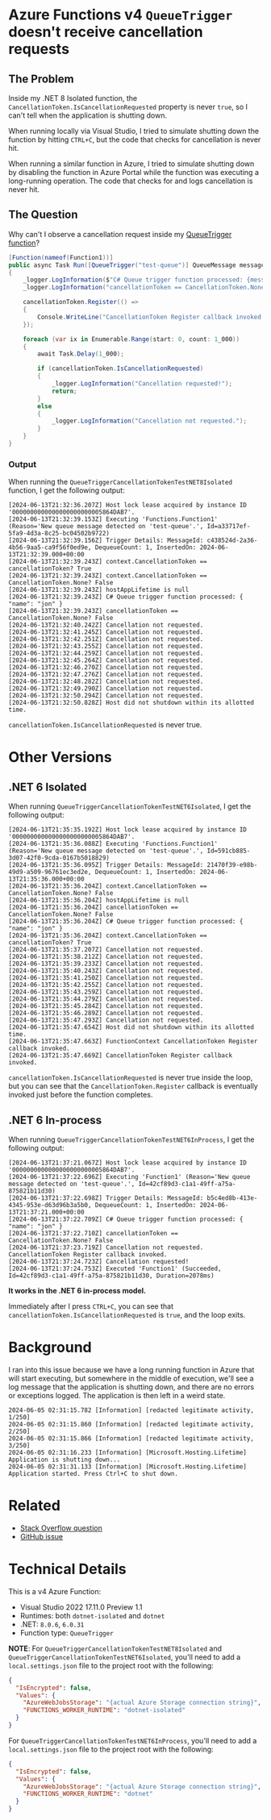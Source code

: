 # Azure Functions v4 `QueueTrigger` doesn't receive cancellation requests

## The Problem

Inside my .NET 8 Isolated function, the `CancellationToken.IsCancellationRequested` property is never `true`, so I can't tell when the application is shutting down.

When running locally via Visual Studio, I tried to simulate shutting down the function by hitting `CTRL+C`, but the code that checks for cancellation is never hit.

When running a similar function in Azure, I tried to simulate shutting down by disabling the function in Azure Portal while the function was executing a long-running operation. The code that checks for and logs cancellation is never hit.

## The Question

Why can't I observe a cancellation request inside my [QueueTrigger function](https://github.com/jonsagara/AzureFunctionQueueTriggerCancellationTokenTest/blob/a9a3c0e70406373730295b5f42c687d62e5f7799/src/QueueTriggerCancellationTokenTestNET8Isolated/Function1.cs#L18)?

```csharp
[Function(nameof(Function1))]
public async Task Run([QueueTrigger("test-queue")] QueueMessage message, CancellationToken cancellationToken)
{
    _logger.LogInformation($"C# Queue trigger function processed: {message.MessageText}");
    _logger.LogInformation("cancellationToken == CancellationToken.None? {IsEqual}", cancellationToken == CancellationToken.None);

    cancellationToken.Register(() =>
    {
        Console.WriteLine("CancellationToken Register callback invoked.");
    });

    foreach (var ix in Enumerable.Range(start: 0, count: 1_000))
    {
        await Task.Delay(1_000);

        if (cancellationToken.IsCancellationRequested)
        {
            _logger.LogInformation("Cancellation requested!");
            return;
        }
        else
        {
            _logger.LogInformation("Cancellation not requested.");
        }
    }
}
```

### Output

When running the `QueueTriggerCancellationTokenTestNET8Isolated` function, I get the following output:

```
[2024-06-13T21:32:36.207Z] Host lock lease acquired by instance ID '0000000000000000000000005864DAB7'.
[2024-06-13T21:32:39.153Z] Executing 'Functions.Function1' (Reason='New queue message detected on 'test-queue'.', Id=a33717ef-5fa9-4d3a-8c25-bc04502b9722)
[2024-06-13T21:32:39.156Z] Trigger Details: MessageId: c438524d-2a36-4b56-9aa5-ca9f56f0ed9e, DequeueCount: 1, InsertedOn: 2024-06-13T21:32:39.000+00:00
[2024-06-13T21:32:39.243Z] context.CancellationToken == cancellationToken? True
[2024-06-13T21:32:39.243Z] context.CancellationToken == CancellationToken.None? False
[2024-06-13T21:32:39.243Z] hostAppLifetime is null
[2024-06-13T21:32:39.243Z] C# Queue trigger function processed: { "name": "jon" }
[2024-06-13T21:32:39.243Z] cancellationToken == CancellationToken.None? False
[2024-06-13T21:32:40.242Z] Cancellation not requested.
[2024-06-13T21:32:41.245Z] Cancellation not requested.
[2024-06-13T21:32:42.251Z] Cancellation not requested.
[2024-06-13T21:32:43.255Z] Cancellation not requested.
[2024-06-13T21:32:44.259Z] Cancellation not requested.
[2024-06-13T21:32:45.264Z] Cancellation not requested.
[2024-06-13T21:32:46.270Z] Cancellation not requested.
[2024-06-13T21:32:47.276Z] Cancellation not requested.
[2024-06-13T21:32:48.282Z] Cancellation not requested.
[2024-06-13T21:32:49.290Z] Cancellation not requested.
[2024-06-13T21:32:50.294Z] Cancellation not requested.
[2024-06-13T21:32:50.828Z] Host did not shutdown within its allotted time.
```

`cancellationToken.IsCancellationRequested` is never true.

# Other Versions

## .NET 6 Isolated

When running `QueueTriggerCancellationTokenTestNET6Isolated`, I get the following output:

```
[2024-06-13T21:35:35.192Z] Host lock lease acquired by instance ID '0000000000000000000000005864DAB7'.
[2024-06-13T21:35:36.088Z] Executing 'Functions.Function1' (Reason='New queue message detected on 'test-queue'.', Id=591cb885-3d07-42f0-9cda-0167b5018829)
[2024-06-13T21:35:36.095Z] Trigger Details: MessageId: 21470f39-e98b-49d9-a509-96761ec3ed2e, DequeueCount: 1, InsertedOn: 2024-06-13T21:35:36.000+00:00
[2024-06-13T21:35:36.204Z] context.CancellationToken == CancellationToken.None? False
[2024-06-13T21:35:36.204Z] hostAppLifetime is null
[2024-06-13T21:35:36.204Z] cancellationToken == CancellationToken.None? False
[2024-06-13T21:35:36.204Z] C# Queue trigger function processed: { "name": "jon" }
[2024-06-13T21:35:36.204Z] context.CancellationToken == cancellationToken? True
[2024-06-13T21:35:37.207Z] Cancellation not requested.
[2024-06-13T21:35:38.212Z] Cancellation not requested.
[2024-06-13T21:35:39.233Z] Cancellation not requested.
[2024-06-13T21:35:40.243Z] Cancellation not requested.
[2024-06-13T21:35:41.250Z] Cancellation not requested.
[2024-06-13T21:35:42.255Z] Cancellation not requested.
[2024-06-13T21:35:43.259Z] Cancellation not requested.
[2024-06-13T21:35:44.279Z] Cancellation not requested.
[2024-06-13T21:35:45.284Z] Cancellation not requested.
[2024-06-13T21:35:46.289Z] Cancellation not requested.
[2024-06-13T21:35:47.293Z] Cancellation not requested.
[2024-06-13T21:35:47.654Z] Host did not shutdown within its allotted time.
[2024-06-13T21:35:47.663Z] FunctionContext CancellationToken Register callback invoked.
[2024-06-13T21:35:47.669Z] CancellationToken Register callback invoked.
```

`cancellationToken.IsCancellationRequested` is never true inside the loop, but you can see that the `CancellationToken.Register` callback is eventually invoked just before the function completes.

## .NET 6 In-process

When running `QueueTriggerCancellationTokenTestNET6InProcess`, I get the following output:

```
[2024-06-13T21:37:21.067Z] Host lock lease acquired by instance ID '0000000000000000000000005864DAB7'.
[2024-06-13T21:37:22.696Z] Executing 'Function1' (Reason='New queue message detected on 'test-queue'.', Id=42cf89d3-c1a1-49ff-a75a-875821b11d30)
[2024-06-13T21:37:22.698Z] Trigger Details: MessageId: b5c4ed8b-413e-4345-953e-d63d96b3a5b0, DequeueCount: 1, InsertedOn: 2024-06-13T21:37:21.000+00:00
[2024-06-13T21:37:22.709Z] C# Queue trigger function processed: { "name": "jon" }
[2024-06-13T21:37:22.710Z] cancellationToken == CancellationToken.None? False
[2024-06-13T21:37:23.719Z] Cancellation not requested.
CancellationToken Register callback invoked.
[2024-06-13T21:37:24.723Z] Cancellation requested!
[2024-06-13T21:37:24.753Z] Executed 'Function1' (Succeeded, Id=42cf89d3-c1a1-49ff-a75a-875821b11d30, Duration=2078ms)
```

**It works in the .NET 6 in-process model.**

Immediately after I press `CTRL+C`, you can see that `cancellationToken.IsCancellationRequested` is `true`, and the loop exits.

# Background

I ran into this issue because we have a long running function in Azure that will start executing, but somewhere in the middle of execution, we'll see a log message that the application is shutting down, and there are no errors or exceptions logged. The application is then left in a weird state.

```
2024-06-05 02:31:15.782 [Information] [redacted legitimate activity, 1/250]
2024-06-05 02:31:15.860 [Information] [redacted legitimate activity, 2/250]
2024-06-05 02:31:15.866 [Information] [redacted legitimate activity, 3/250]
2024-06-05 02:31:16.233 [Information] [Microsoft.Hosting.Lifetime] Application is shutting down...
2024-06-05 02:31:31.133 [Information] [Microsoft.Hosting.Lifetime] Application started. Press Ctrl+C to shut down.
```

# Related

- [Stack Overflow question](https://stackoverflow.com/q/78578960)
- [GitHub issue](https://github.com/Azure/azure-functions-dotnet-worker/issues/2510)

# Technical Details

This is a v4 Azure Function:
- Visual Studio 2022 17.11.0 Preview 1.1
- Runtimes: both `dotnet-isolated` and `dotnet`
- .NET: `8.0.6`, `6.0.31`
- Function type: `QueueTrigger`

**NOTE**: For `QueueTriggerCancellationTokenTestNET8Isolated` and `QueueTriggerCancellationTokenTestNET6Isolated`, you'll need to add a `local.settings.json` file to the project root with the following:

```json
{
  "IsEncrypted": false,
  "Values": {
    "AzureWebJobsStorage": "{actual Azure Storage connection string}",
    "FUNCTIONS_WORKER_RUNTIME": "dotnet-isolated"
  }
}
```

For `QueueTriggerCancellationTokenTestNET6InProcess`, you'll need to add a `local.settings.json` file to the project root with the following:

```json
{
  "IsEncrypted": false,
  "Values": {
    "AzureWebJobsStorage": "{actual Azure Storage connection string}",
    "FUNCTIONS_WORKER_RUNTIME": "dotnet"
  }
}
```
